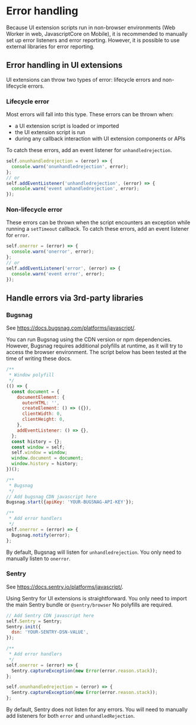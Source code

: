# Error handling

Because UI extension scripts run in non-browser environments (Web Worker in web, JavascriptCore on Mobile), it is recommended to manually set up error listeners and error reporting. However, it is possible to use external libraries for error reporting.

## Error handling in UI extensions

UI extensions can throw two types of error: lifecycle errors and non-lifecycle errors.

### Lifecycle error

Most errors will fall into this type. These errors can be thrown when:

- a UI extension script is loaded or imported
- the UI extension script is run
- during any callback interaction with UI extension components or APIs

To catch these errors, add an event listener for `unhandledrejection`.

  ```javascript
  self.onunhandledrejection = (error) => {
    console.warn('onunhandledrejection', error);
  };
  // or
  self.addEventListener('unhandledrejection', (error) => {
    console.warn('event unhandledrejection', error);
  });
  ```

### Non-lifecycle error

These errors can be thrown when the script encounters an exception while running a `setTimeout` callback. To catch these errors, add an event listener for `error`.

  ```javascript
  self.onerror = (error) => {
    console.warn('onerror', error);
  };
  // or
  self.addEventListener('error', (error) => {
    console.warn('event error', error);
  });
  ```

## Handle errors via 3rd-party libraries

### Bugsnag

See https://docs.bugsnag.com/platforms/javascript/.

You can run Bugsnag using the CDN version or npm dependencies. However, Bugsnag requires additional polyfills at runtime, as it will try to access the browser environment. The script below has been tested at the time of writing these docs.

```javascript
/**
 * Window polyfill
 */
(() => {
  const document = {
    documentElement: {
      outerHTML: '',
      createElement: () => ({}),
      clientWidth: 0,
      clientHeight: 0,
    },
    addEventListener: () => {},
  };
  const history = {};
  const window = self;
  self.window = window;
  window.document = document;
  window.history = history;
})();

/**
 * Bugsnag
 */
// Add bugsnag CDN javascript here
Bugsnag.start({apiKey: 'YOUR-BUGSNAG-API-KEY'});

/**
 * Add error handlers
 */
self.onerror = (error) => {
  Bugsnag.notify(error);
};
```

By default, Bugsnag will listen for `unhandledrejection`. You only need to manually listen to `onerror`.

### Sentry

See https://docs.sentry.io/platforms/javascript/.

Using Sentry for UI extensions is straightforward. You only need to import the main Sentry bundle or `@sentry/browser` No polyfills are required.

```javascript
// Add Sentry CDN javascript here
self.Sentry = Sentry;
Sentry.init({
  dsn: 'YOUR-SENTRY-DSN-VALUE',
});

/**
 * Add error handlers
 */
self.onerror = (error) => {
  Sentry.captureException(new Error(error.reason.stack));
};

self.onunhandledrejection = (error) => {
  Sentry.captureException(new Error(error.reason.stack));
};
```

By default, Sentry does not listen for any errors. You will need to manually add listeners for both `error` and `unhandledRejection`.
